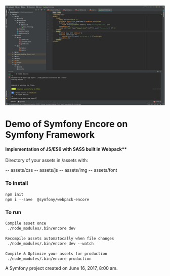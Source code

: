 ![enter image description here](./screens/img.png)

Demo of Symfony Encore on Symfony Framework
=============


#### Implementation of JS/ES6 with  SASS  built in Webpack**


Directory of your assets in /assets with:

-- assets/css
-- assets/js
-- assets/img
-- assets/font


### To install

```
npm init
npm i --save  @symfony/webpack-encore 
```




### To run
```
Compile asset once
 ./node_modules/.bin/encore dev

Recompile assets automatocally when file changes
 ./node_modules/.bin/encore dev --watch

Compile & Optimize your assets for production
 ./node_modules/.bin/encore production
```





A Symfony project created on June 16, 2017, 8:00 am.
